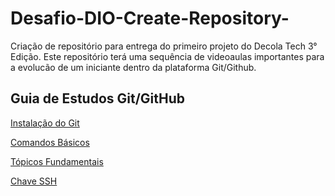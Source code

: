 # Desafio-DIO-Create-Repository-
Criação de repositório para entrega do primeiro projeto do Decola Tech 3° Edição. 
Este repositório terá uma sequência de videoaulas importantes para a evolucão de um iniciante dentro da plataforma Git/Github.

## Guia de Estudos Git/GitHub
[Instalação do Git](https://web.dio.me/course/introducao-ao-git-e-ao-github/learning/014fe14a-dc5a-41ec-9965-755a79694f27?back=/track/decola-tech-3a-edicao&tab=undefined&moduleId=undefined)

[Comandos Básicos](https://web.dio.me/course/introducao-ao-git-e-ao-github/learning/5008950d-a42b-4fc3-813b-fdaeebc86529?back=/track/decola-tech-3a-edicao&tab=undefined&moduleId=undefined)

[Tópicos Fundamentais](https://web.dio.me/course/introducao-ao-git-e-ao-github/learning/0f9c0907-c8dd-4cf4-b9f5-05f5dd486875?back=/track/decola-tech-3a-edicao&tab=undefined&moduleId=undefined)

[Chave SSH](https://web.dio.me/course/introducao-ao-git-e-ao-github/learning/7410b862-1989-421a-a48d-500db5857f53?back=/track/decola-tech-3a-edicao&tab=undefined&moduleId=undefined)

